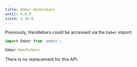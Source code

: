 ```yaml
---
title: Ember.Handlebars
until: 6.0.0
since: 5.10.0
---
```



Previously, Handlebars could be accessed via the `Ember` import:
```js
import Ember from 'ember';

Ember.Handlebars

```

There is no replacement for this API.
